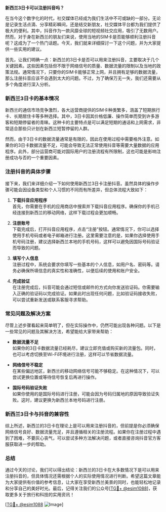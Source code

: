 **新西兰3日卡可以注册抖音吗？**

在当今这个数字化的时代，社交媒体已经成为我们生活中不可或缺的一部分。无论是记录生活点滴、分享精彩瞬间，还是结交新朋友，社交媒体平台都为我们提供了极大的便利。其中，抖音作为一款风靡全球的短视频社交应用，吸引了无数用户。然而，对于身在新西兰的朋友们来说，使用当地的SIM卡是否能够顺利注册抖音呢？这成为了一个热门话题。今天，我们就来详细探讨一下这个问题，并为大家提供一些实用的建议。

首先，让我们明确一点：新西兰的3日卡是否可以用来注册抖音，主要取决于几个关键因素。这些因素包括但不限于网络信号的质量、数据流量的限制以及当地的政策法规。通常情况下，只要你的SIM卡能够正常上网，并且拥有足够的数据流量，那么注册抖音应该不会遇到太大的问题。不过，为了确保万无一失，我们还需要从多个角度进行深入分析。

### **新西兰3日卡的基本情况**

新西兰的通信市场竞争激烈，各大运营商提供的SIM卡种类繁多，涵盖了短期旅行卡、长期居住卡等多种选择。其中，3日卡因其价格低廉、操作简单而受到许多游客和短期停留者的青睐。这种卡的主要特点是可以满足短期的通话和上网需求，非常适合那些只计划在新西兰短暂停留的人群。

然而，由于3日卡的数据流量通常是有限的，因此在使用过程中需要格外注意。如果你的3日卡数据流量不足，可能会导致无法正常使用抖音等需要大量数据的应用程序。此外，部分运营商可能对国际用户的注册流程有所限制，这也可能是影响注册成功与否的一个重要因素。

### **注册抖音的具体步骤**

接下来，我们来详细介绍一下如何使用新西兰3日卡注册抖音。虽然具体的操作步骤可能会因设备类型和个人习惯的不同而有所差异，但总体流程大致如下：

1. **下载抖音应用程序**  
   首先，你需要在手机的应用商店中搜索并下载抖音应用程序。确保你的手机已经连接到新西兰的移动网络，这样下载过程会更加顺畅。

2. **注册账号**  
   下载完成后，打开抖音应用程序，点击“注册”按钮。通常情况下，你可以选择使用手机号码或者电子邮箱进行注册。这里需要注意的是，如果你选择使用手机号码注册，建议选择新西兰本地的手机号码，这样可以避免因国际号码验证而导致的问题。

3. **填写个人信息**  
   注册过程中，系统会要求你填写一些基本的个人信息，如用户名、密码等。请务必确保所填信息的真实性和准确性，以便后续的使用和账户安全。

4. **完成验证**  
   在注册完成后，抖音可能会通过短信或邮件的方式向你发送验证码。你需要输入正确的验证码以完成验证。如果此时出现任何问题，比如验证码接收失败，可以尝试重新发送或联系客服寻求帮助。

### **常见问题及解决方案**

尽管上述步骤看起来简单明了，但在实际操作中，仍然可能出现各种问题。以下是一些常见的问题及其解决方法，希望能给大家带来帮助：

- **数据流量不足**  
  如果你的3日卡数据流量已经耗尽，建议立即充值或购买新的流量包。同时，也可以考虑切换至Wi-Fi环境进行注册，这样可以节省数据流量。

- **网络信号不稳定**  
  在某些偏远地区，新西兰的移动网络信号可能不够稳定。在这种情况下，可以尝试更换位置或等待信号恢复后再进行操作。

- **国际号码验证失败**  
  如果你使用的是国际号码进行注册，可能会因为号码归属地的原因导致验证失败。这时，建议更换为新西兰本地号码进行注册。

### **新西兰3日卡与抖音的兼容性**

综上所述，新西兰的3日卡在理论上是可以用来注册抖音的，但前提是你必须确保网络信号良好、数据流量充足，并且遵循相关的注册流程。如果你在注册过程中遇到了困难，不要灰心丧气，可以尝试多种方法解决问题，或者直接咨询抖音官方客服获取进一步的帮助。

### **总结**

通过今天的讨论，我们可以得出结论：新西兰的3日卡在大多数情况下是可以用来注册抖音的，但具体情况还需根据个人的实际使用情况进行判断。希望这篇文章能为大家提供有价值的参考信息，让大家在享受新西兰美景的同时，也能轻松地记录和分享自己的美好时光。最后，记得关注我们的公众号[[TG💪+ @esim1088](https://t.me/s/esim1088)]，获取更多关于旅行和科技的实用资讯！

[[TG💪+ @esim1088](https://t.me/s/esim1088) ![Image](https://i.postimg.cc/4NQfJmqS/Snipaste-2025-05-13-00-14-12.png)]